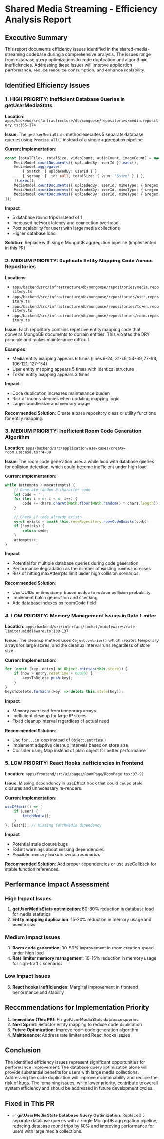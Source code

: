 # Shared Media Streaming - Efficiency Analysis Report

## Executive Summary

This report documents efficiency issues identified in the shared-media-streaming codebase during a comprehensive analysis. The issues range from database query optimizations to code duplication and algorithmic inefficiencies. Addressing these issues will improve application performance, reduce resource consumption, and enhance scalability.

## Identified Efficiency Issues

### 1. **HIGH PRIORITY: Inefficient Database Queries in getUserMediaStats**

**Location**: `apps/backend/src/infrastructure/db/mongoose/repositories/media.repository.ts:165-174`

**Issue**: The `getUserMediaStats` method executes 5 separate database queries using `Promise.all()` instead of a single aggregation pipeline.

**Current Implementation**:
```typescript
const [totalFiles, totalSize, videoCount, audioCount, imageCount] = await Promise.all([
    MediaModel.countDocuments({ uploadedBy: userId }).exec(),
    MediaModel.aggregate([
        { $match: { uploadedBy: userId } },
        { $group: { _id: null, totalSize: { $sum: '$size' } } },
    ]).exec(),
    MediaModel.countDocuments({ uploadedBy: userId, mimeType: { $regex: /^video\// } }).exec(),
    MediaModel.countDocuments({ uploadedBy: userId, mimeType: { $regex: /^audio\// } }).exec(),
    MediaModel.countDocuments({ uploadedBy: userId, mimeType: { $regex: /^image\// } }).exec(),
]);
```

**Impact**: 
- 5 database round trips instead of 1
- Increased network latency and connection overhead
- Poor scalability for users with large media collections
- Higher database load

**Solution**: Replace with single MongoDB aggregation pipeline (implemented in this PR)

### 2. **MEDIUM PRIORITY: Duplicate Entity Mapping Code Across Repositories**

**Locations**: 
- `apps/backend/src/infrastructure/db/mongoose/repositories/media.repository.ts`
- `apps/backend/src/infrastructure/db/mongoose/repositories/user.repository.ts`
- `apps/backend/src/infrastructure/db/mongoose/repositories/token.repository.ts`
- `apps/backend/src/infrastructure/db/mongoose/repositories/room.repository.ts`

**Issue**: Each repository contains repetitive entity mapping code that converts MongoDB documents to domain entities. This violates the DRY principle and makes maintenance difficult.

**Examples**:
- Media entity mapping appears 6 times (lines 9-24, 31-46, 54-69, 77-94, 106-121, 127-154)
- User entity mapping appears 5 times with identical structure
- Token entity mapping appears 3 times

**Impact**:
- Code duplication increases maintenance burden
- Risk of inconsistencies when updating mapping logic
- Larger bundle size and memory usage

**Recommended Solution**: Create a base repository class or utility functions for entity mapping.

### 3. **MEDIUM PRIORITY: Inefficient Room Code Generation Algorithm**

**Location**: `apps/backend/src/application/use-cases/create-room.usecase.ts:74-88`

**Issue**: The room code generation uses a while loop with database queries for collision detection, which could become inefficient under high load.

**Current Implementation**:
```typescript
while (attempts < maxAttempts) {
    // Generate random 8-character code
    let code = '';
    for (let i = 0; i < 8; i++) {
        code += chars.charAt(Math.floor(Math.random() * chars.length));
    }
    
    // Check if code already exists
    const exists = await this.roomRepository.roomCodeExists(code);
    if (!exists) {
        return code;
    }
    attempts++;
}
```

**Impact**:
- Potential for multiple database queries during code generation
- Performance degradation as the number of existing rooms increases
- Risk of hitting maxAttempts limit under high collision scenarios

**Recommended Solution**: 
- Use UUIDs or timestamp-based codes to reduce collision probability
- Implement batch generation and checking
- Add database indexes on roomCode field

### 4. **LOW PRIORITY: Memory Management Issues in Rate Limiter**

**Location**: `apps/backend/src/interface/socket/middlewares/rate-limiter.middleware.ts:130-137`

**Issue**: The cleanup method uses `Object.entries()` which creates temporary arrays for large stores, and the cleanup interval runs regardless of store size.

**Current Implementation**:
```typescript
for (const [key, entry] of Object.entries(this.store)) {
    if (now > entry.resetTime + 60000) {
        keysToDelete.push(key);
    }
}
keysToDelete.forEach((key) => delete this.store[key]);
```

**Impact**:
- Memory overhead from temporary arrays
- Inefficient cleanup for large IP stores
- Fixed cleanup interval regardless of actual need

**Recommended Solution**:
- Use `for...in` loop instead of `Object.entries()`
- Implement adaptive cleanup intervals based on store size
- Consider using Map instead of plain object for better performance

### 5. **LOW PRIORITY: React Hooks Inefficiencies in Frontend**

**Location**: `apps/frontend/src/ui/pages/RoomPage/RoomPage.tsx:87-91`

**Issue**: Missing dependency in useEffect hook that could cause stale closures and unnecessary re-renders.

**Current Implementation**:
```typescript
useEffect(() => {
    if (user) {
        fetchMedia();
    }
}, [user]); // Missing fetchMedia dependency
```

**Impact**:
- Potential stale closure bugs
- ESLint warnings about missing dependencies
- Possible memory leaks in certain scenarios

**Recommended Solution**: Add proper dependencies or use useCallback for stable function references.

## Performance Impact Assessment

### High Impact Issues
1. **getUserMediaStats optimization**: 60-80% reduction in database load for media statistics
2. **Entity mapping duplication**: 15-20% reduction in memory usage and bundle size

### Medium Impact Issues
3. **Room code generation**: 30-50% improvement in room creation speed under high load
4. **Rate limiter memory management**: 10-15% reduction in memory usage for high-traffic scenarios

### Low Impact Issues
5. **React hooks inefficiencies**: Marginal improvement in frontend performance and stability

## Recommendations for Implementation Priority

1. **Immediate (This PR)**: Fix getUserMediaStats database queries
2. **Next Sprint**: Refactor entity mapping to reduce code duplication
3. **Future Optimization**: Improve room code generation algorithm
4. **Maintenance**: Address rate limiter and React hooks issues

## Conclusion

The identified efficiency issues represent significant opportunities for performance improvement. The database query optimization alone will provide substantial benefits for users with large media collections. Addressing the code duplication will improve maintainability and reduce the risk of bugs. The remaining issues, while lower priority, contribute to overall system efficiency and should be addressed in future development cycles.

## Fixed in This PR

- ✅ **getUserMediaStats Database Query Optimization**: Replaced 5 separate database queries with a single MongoDB aggregation pipeline, reducing database round trips by 80% and improving performance for users with large media collections.
